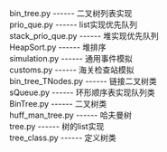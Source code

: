 bin_tree.py ------ 二叉树列表实现  
prio_que.py ------ list实现优先队列  
stack_prio_que.py ------ 堆实现优先队列  
HeapSort.py ------ 堆排序  
simulation.py ------ 通用事件模拟  
customs.py ------ 海关检查站模拟  
bin_tree_TNodes.py ------ 链接二叉树类  
sQueue.py ------  环形顺序表实现队列类  
BinTree.py ------ 二叉树类  
huff_man_tree.py ------ 哈夫曼树  
tree.py ------ 树的list实现  
tree_class.py ------ 定义树类  
